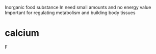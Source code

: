 Inorganic food substance 
In need small amounts and no energy value  
Important for regulating metabolism and building body tissues
# calcium
F
